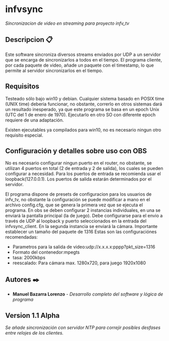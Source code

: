 # infvsync
_Sincronizacion de video en streaming para proyecto infv_tv_
 
 ## Descripcion 📋
Este software sincroniza diversos streams enviados por UDP a un servidor que se encarga de sincronizarlos a todos en el tiempo. El programa cliente, por cada paquete de video, añade un paquete con el timestamp, lo que permite al servidor sincronizarlos en el tiempo.
 
 ## Requisitos
Testeado sólo bajo win10 y debian. Cualquier sistema basado en POSIX time (UNIX time) deberia funcionar, no obstante, correrlo en otros sistemas dará un resultado inesperado, ya que este programa se basa en un epoch Unix (UTC del 1 de enero de 1970). Ejecutarlo en otro SO con diferente epoch requiere de una adaptación.

Existen ejecutables ya compilados para win10, no es necesario ningun otro requisito especial.

## Configuración y detalles sobre uso con OBS
No es necesario configurar ningun puerto en el router, no obstante, se utilizan 4 puertos en total (2 de entrada y 2 de salida), los cuales se pueden configurar a necesidad. Para los puertos de entrada se recomienda usar el loopback(127.0.0.1). Los puertos de salida estarán determinados por el servidor.

El programa dispone de presets de configuracion para los usuarios de infv_tv, no obstante la configuración se puede modificar a mano en el archivo config.cfg, que se genera la primera vez que se ejecuta el programa.
En obs se deben configurar 2 instancias individuales, en una se enviará la pantalla principal (la de juego). Debe configurarse para el envio a través de UDP al loopback y puerto seleccionados en la entrada del infvsync_client. En la segunda instancia se enviará la cámara. Importante establecer un tamaño del paquete de 1316
Estas son las configuraciónes recomendadas:

* Parametros para la salida de video:udp://x.x.x.x:pppp?pkt_size=1316
* Formato del contenedor:mpegts
* tasa: 2000kbps
* reescalado: Para cámara max. 1280x720, para juego 1920x1080

## Autores ✒️

* **Manuel Bazarra Lorenzo** - *Desarrollo completo del software y lógica de programa* 

## Version 1.1 Alpha
_Se añade sincronización con servidor NTP para correjir posibles desfases entre relojes de los clientes._
